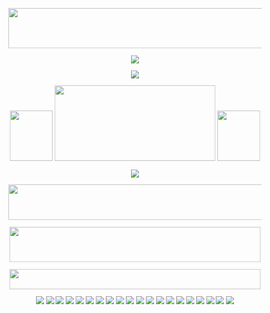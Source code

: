 <p align="center">
  <img width="650" height="80" src="https://github.com/acornious/acornfries/assets/153128752/ff191355-b3bb-4f3c-aeb5-abad5692710a">
</p>

<p align="center">
<img src="https://github.com/acornious/acornfries/assets/153128752/e7331d8b-2e5c-494c-8fd0-a323b3c4c42b">
</p>


<p align="center">
<img src="https://github.com/acornious/acornfries/assets/153128752/b781e53e-e7f0-48db-8870-45eaa1241c4f">
</p>

<p align="center">
  <img width="85" height="100" src="https://i.pinimg.com/originals/f1/0d/cc/f10dccfc82f6f3aa7388b2177729bee7.gif"> <img width="320" height="150" src="https://github.com/acornious/acornfries/assets/153128752/0c962372-7e92-40d9-a3be-500b49f4ae6c">  <img width="85" height="100" src="https://iili.io/JWCb3Zl.gif">
</p>

<p align="center">
<img src="https://github.com/acornious/acornfries/assets/153128752/e7331d8b-2e5c-494c-8fd0-a323b3c4c42b">
</p>

<p align="center">
<img width="550" height="70" src="https://github.com/acornious/acornfries/assets/153128752/19f685e5-2f22-48bd-9ba9-db6eaf5d0127">
</p>

<p align="center">
<img width="500" height="70" src="https://github.com/acornious/acornfries/assets/153128752/95b3ca47-41a3-4c00-9476-219cebf570e5">
</p>

<p align="center">
<img width="500" height="40" src="https://github.com/acornious/acornfries/assets/153128752/291c1842-52b4-4162-a2d2-5043961acf23">
</p>

<p align="center">
<img src="https://github.com/acornfries/acornfries/assets/171696556/f7d5ff43-6cd1-4c4e-9898-fbbca3fd3738"> <img src="https://y2k.neocities.org/blinkiez/tumblr_inline_pcjgdawteA1vss73l_1280.gif"> <img src="https://github.com/acornfries/acornfries/assets/171696556/e5496cfc-7142-4975-b7a8-d5a35f999a4a"> <img src="https://github.com/acornfries/acornfries/assets/171696556/20b59145-4aa4-424a-aa1b-e2db4a562d9d"> <img src="https://github.com/acornfries/acornfries/assets/171696556/956ff994-5ed1-4bc6-8747-bbfac0cd0795"> <img src="https://github.com/acornfries/acornfries/assets/171696556/9348734b-77f6-406c-8d1d-d5e5e6bbd49a"> <img src="https://github.com/acornfries/acornfries/assets/171696556/e4b65f76-1c0d-4400-8108-fafef4e30a68"> <img src="https://github.com/acornfries/acornfries/assets/171696556/106c4ec7-9465-4821-8095-3ff0007bb80a"> <img src="hhttps://github.com/acornious/acornfries/assets/153128752/8bbfc4f4-67d4-4633-9068-88af54b5cc64"> <img src="https://github.com/acornious/acornfries/assets/153128752/f0b2e52e-f9a6-4a67-908c-4eb5af069134"> <img src="https://github.com/acornious/acornfries/assets/153128752/edc740fa-933e-4991-8563-c2b268d6c19a"> <img src="https://https://github.com/acornious/acornfries/assets/153128752/a1f62e1a-f907-4b67-acf6-044e9dc6e99e"> <img src="https://github.com/acornious/acornfries/assets/153128752/16c81e8f-5edd-4319-9a3d-c3d2e628b654"> <img src="https://github.com/acornious/acornfries/assets/153128752/d9275f9b-0282-4139-9c0b-a7ff5c8ea594"> <img src="https://github.com/acornious/acornfries/assets/153128752/17ca57ad-031f-4036-9d6c-23d65b059d67"> <img src="https://github.com/acornfries/acornfries/assets/171696556/6b67172e-c6f0-425c-8a66-5104c78cf248"> <img src="https://github.com/acornfries/acornfries/assets/171696556/f7d5ff43-6cd1-4c4e-9898-fbbca3fd3738"> <img src="https://github.com/acornious/acornfries/assets/153128752/2083d8d9-1439-4fc6-8b85-f29c12c3a7fb"> <img src="https://github.com/acornious/acornfries/assets/153128752/1821e759-4fc0-4786-860c-67528a4875ef"> <img src="https://github.com/acornious/acornfries/assets/153128752/05cca25b-6c30-4edc-88b5-d1fb8435cbe2">
</p>
